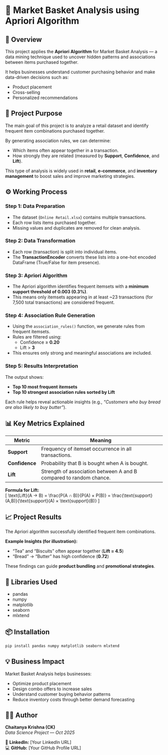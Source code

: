 # 🛒 Market Basket Analysis using Apriori Algorithm

## 📘 Overview
This project applies the **Apriori Algorithm** for Market Basket Analysis — a data mining technique used to uncover hidden patterns and associations between items purchased together.

It helps businesses understand customer purchasing behavior and make data-driven decisions such as:
- Product placement  
- Cross-selling  
- Personalized recommendations  

## 🧩 Project Purpose
The main goal of this project is to analyze a retail dataset and identify frequent item combinations purchased together.

By generating association rules, we can determine:
- Which items often appear together in a transaction.  
- How strongly they are related (measured by **Support**, **Confidence**, and **Lift**).  

This type of analysis is widely used in **retail**, **e-commerce**, and **inventory management** to boost sales and improve marketing strategies.

## ⚙️ Working Process

### Step 1: Data Preparation
- The dataset (`Online Retail.xlsx`) contains multiple transactions.  
- Each row lists items purchased together.  
- Missing values and duplicates are removed for clean analysis.

### Step 2: Data Transformation
- Each row (transaction) is split into individual items.  
- The **TransactionEncoder** converts these lists into a one-hot encoded DataFrame (True/False for item presence).

### Step 3: Apriori Algorithm
- The Apriori algorithm identifies frequent itemsets with a **minimum support threshold of 0.003 (0.3%)**.  
- This means only itemsets appearing in at least ~23 transactions (for 7,500 total transactions) are considered frequent.

### Step 4: Association Rule Generation
- Using the `association_rules()` function, we generate rules from frequent itemsets.  
- Rules are filtered using:  
  - Confidence ≥ **0.20**  
  - Lift > **3**  
- This ensures only strong and meaningful associations are included.

### Step 5: Results Interpretation
The output shows:
- **Top 10 most frequent itemsets**  
- **Top 10 strongest association rules sorted by Lift**  

Each rule helps reveal actionable insights (e.g., *“Customers who buy bread are also likely to buy butter”*).

## 📊 Key Metrics Explained

| Metric | Meaning |
|--------|----------|
| **Support** | Frequency of itemset occurrence in all transactions. |
| **Confidence** | Probability that B is bought when A is bought. |
| **Lift** | Strength of association between A and B compared to random chance. |

**Formula for Lift:**  
\[
\text{Lift}(A → B) = \frac{P(A ∩ B)}{P(A) × P(B)} = \frac{\text{support}(A,B)}{\text{support}(A) × \text{support}(B)}
\]

## 📈 Project Results
The Apriori algorithm successfully identified frequent item combinations.

**Example Insights (for illustration):**
- “Tea” and “Biscuits” often appear together (**Lift = 4.5**)  
- “Bread” → “Butter” has high confidence (**0.72**)  

These findings can guide **product bundling** and **promotional strategies**.

## 🧰 Libraries Used
- pandas  
- numpy  
- matplotlib  
- seaborn  
- mlxtend  

## 📦 Installation
```bash
pip install pandas numpy matplotlib seaborn mlxtend
```

## 💡 Business Impact
Market Basket Analysis helps businesses:
- Optimize product placement  
- Design combo offers to increase sales  
- Understand customer buying behavior patterns  
- Reduce inventory costs through better demand forecasting  

## 👨‍💻 Author
**Chaitanya Krishna (CK)**  
_Data Science Project — Oct 2025_  

🔗 **LinkedIn:** [Your LinkedIn URL]  
💻 **GitHub:** [Your GitHub Profile URL]  
